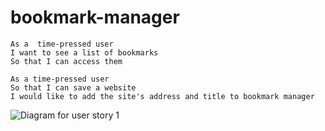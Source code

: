 # bookmark-manager


```
As a  time-pressed user
I want to see a list of bookmarks
So that I can access them

As a time-pressed user
So that I can save a website
I would like to add the site's address and title to bookmark manager
```

![Diagram for user story 1](Diagram.png)
